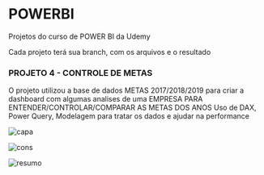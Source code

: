 # POWERBI
Projetos do curso de POWER BI da Udemy

 Cada projeto terá sua branch, com os arquivos e o resultado

<h3> PROJETO 4  - CONTROLE DE METAS  </h3>

O projeto utilizou a base de dados METAS 2017/2018/2019 para criar a dashboard com algumas analises de uma EMPRESA PARA ENTENDER/CONTROLAR/COMPARAR AS METAS DOS ANOS
Uso de DAX, Power Query, Modelagem para tratar os dados e ajudar na performance 


![capa ](https://github.com/LarissaSilveiraBonifacio/POWERBI/assets/48017842/f5067764-0892-4389-b3c3-3cad33463090) 


![cons](https://github.com/LarissaSilveiraBonifacio/POWERBI/assets/48017842/a64db3d5-6531-49e8-b89c-024156990a2f)


![resumo](https://github.com/LarissaSilveiraBonifacio/POWERBI/assets/48017842/7d1f4583-c579-4e10-b4aa-5aa56cba2f97)
